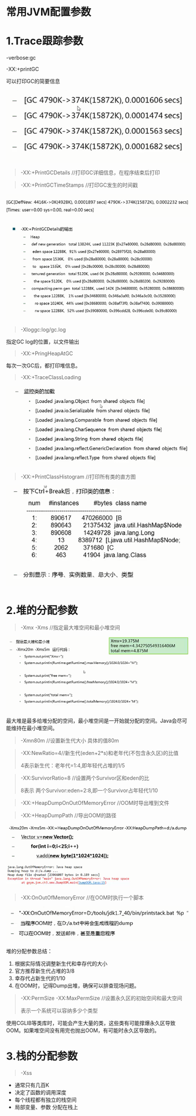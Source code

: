 #  常用JVM配置参数

# 1.Trace跟踪参数

-verbose:gc

-XX:+printGC

可以打印GC的简要信息

![1570847612867](assets/1570847612867.png)

> -XX:+PrintGCDetails //打印GC详细信息，在程序结束后打印

> -XX:+PrintGCTimeStamps //打印GC发生的时间戳

![1570847795692](assets/1570847795692.png)

![1570848758624](assets/1570848758624.png)

> -Xloggc:log/gc.log

指定GC log的位置，以文件输出

> -XX:+PringHeapAtGC

每次一次GC后，都打印堆信息。

> -XX:+TraceClassLoading

![1570849138889](assets/1570849138889.png)

> -XX:+PrintClassHistogram //打印所有类的直方图

![1570849257448](assets/1570849257448.png)

# 2.堆的分配参数

> -Xmx -Xms  //指定最大堆空间和最小堆空间

![1570849651910](assets/1570849651910.png)

最大堆是最多给堆分配的空间，最小堆空间是一开始就分配的空间。Java会尽可能维持在最小堆空间。

> -Xmn80m //设置新生代大小 具体的值80m

> -XX:NewRatio=4//新生代(eden+2*s)和老年代(不包含永久区)的比值 
>
> 4表示新生代：老年代=1:4,即年轻代占堆的1/5 

> -XX:SurvivorRatio=8 //设置两个Survivor区和eden的比
>
> 8表示 两个Survivor:eden=2:8,即一个Survivor占年轻代1/10

> -XX:+HeapDumpOnOutOfMemoryError //OOM时导出堆到文件

> -XX:+HeapDumpPath  //导出OOM的路径

![1570851208585](assets/1570851208585.png)

> -XX:OnOutOfMemoryError  //在OOM时执行一个脚本

![1570851473693](assets/1570851473693.png)

堆的分配参数总结：

1. 根据实际情况调整新生代和幸存代的大小
2. 官方推荐新生代占堆的3/8
3. 幸存代占新生代的1/10
4. 在OOM时，记得Dump出堆，确保可以排查现场问题。

> -XX:PermSize -XX:MaxPermSize  //设置永久区的初始空间和最大空间
>
> 表示一个系统可以容纳多少个类型

使用CGLIB等类库时，可能会产生大量的类，这些类有可能撑爆永久区导致OOM。如果堆空间没有用完也抛出OOM，有可能时永久区导致的。

# 3.栈的分配参数

> -Xss

- 通常只有几百K
- 决定了函数的调用深度
- 每个线程都有独立的栈空间
- 局部变量、参数 分配在栈上